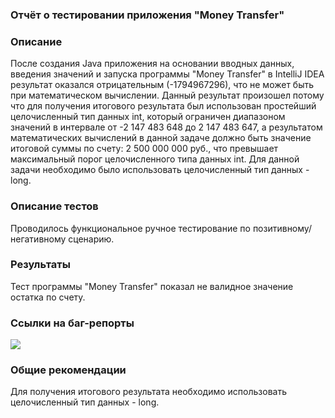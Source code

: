 ### Отчёт о тестировании приложения "Money Transfer"
### Описание
После создания Java приложения   на основании вводных данных, введения значений и запуска программы "Money Transfer" в IntelliJ IDEA результат оказался отрицательным (-1794967296), что не может быть при математическом вычислении. Данный результат произошел потому что для получения итогового результата был использован простейший целочисленный тип данных int, который ограничен диапазоном значений в интервале от -2 147 483 648 до 2 147 483 647, а результатом математических вычислений в данной задаче должно быть значение итоговой суммы по счету: 2 500 000 000 руб., что превышает максимальный порог целочисленного типа данных int. Для данной задачи необходимо было использовать целочисленный тип данных - long.

### Описание тестов
Проводилось функциональное ручное тестирование по позитивному/негативному сценарию.

### Результаты
Тест программы "Money Transfer" показал не валидное значение остатка по счету. 

### Ссылки на баг-репорты
![](https://github.com/DmitrySavostyanov/HW1_Task1_JAVA/issues/1#issue-1349663534)

### Общие рекомендации
Для получения итогового результата необходимо использовать целочисленный тип данных - long.
